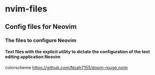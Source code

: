 # nvim-files
## Config files for Neovim
### The files to configure Neovim
#### Text files with the explicit utility to dictate the configuration of the text editing application Neovim
colorscheme https://github.com/Noah7155/doom-rouge.nvim
